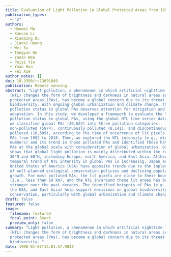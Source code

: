 ```yaml
---
title: Evaluation of Light Pollution in Global Protected Areas from 1992 to 2018
publication_types:
  - "2"
authors:
  - Haowei Mu
  - Xuecao Li
  - Xiaoping Du
  - Jianxi Huang
  - Wei Su
  - Tengyun Hu
  - Yanan Wen
  - Peiyi Yin
  - Yuan Han
  - Fei Xue
author_notes: []
doi: 10.3390/rs13091849
publication: Remote sensing
abstract: "Light pollution, a phenomenon in which artificial nighttime light
  (NTL) changes the form of brightness and darkness in natural areas such as
  protected areas (PAs), has become a global concern due to its threat to global
  biodiversity. With ongoing global urbanization and climate change, the light
  pollution status in global PAs deserves attention for mitigation and
  adaptation. In this study, we developed a framework to evaluate the light
  pollution status in global PAs, using the global NTL time series data. First,
  we classified global PAs (30,624) into three pollution categories:
  non-polluted (5974), continuously polluted (8,141), and discontinuously
  polluted (16,509), according to the time of occurrence of lit pixels in/around
  PAs from 1992 to 2018. Then, we explored the NTL intensity (e.g., digital
  numbers) and its trend in those polluted PAs and identified those hotspots of
  PAs at the global scale with consideration of global urbanization. Our study
  shows that global light pollution is mainly distributed within the range of
  30°N and 60°N, including Europe, north America, and East Asia. Although the
  temporal trend of NTL intensity in global PAs is increasing, Japan and the
  United States of America (USA) have opposite trends due to the implementation
  of well-planned ecological conservation policies and declining population
  growth. For most polluted PAs, the lit pixels are close to their boundaries
  (i.e., less than 10 km), and the NTL in/around these lit areas has become
  stronger over the past decades. The identified hotspots of PAs (e.g., Europe,
  the USA, and East Asia) help support decisions on global biodiversity
  conservation, particularly with global urbanization and climate change."
draft: false
featured: false
image:
  filename: featured
  focal_point: Smart
  preview_only: false
summary: "Light pollution, a phenomenon in which artificial nighttime light
  (NTL) changes the form of brightness and darkness in natural areas such as
  protected areas (PAs), has become a global concern due to its threat to global
  biodiversity. "
date: 1990-01-01T14:01:57.904Z
---
```

